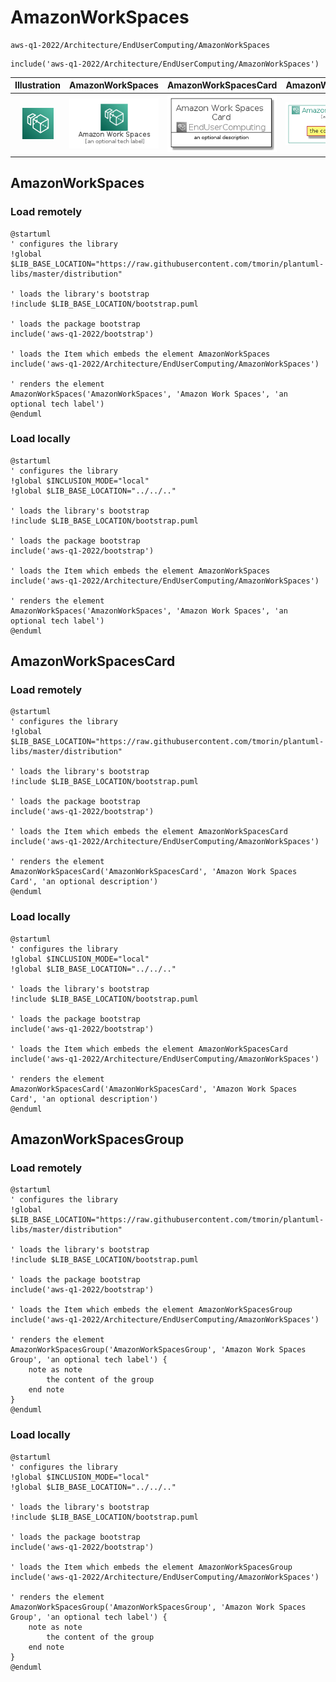 # AmazonWorkSpaces


```text
aws-q1-2022/Architecture/EndUserComputing/AmazonWorkSpaces
```

```text
include('aws-q1-2022/Architecture/EndUserComputing/AmazonWorkSpaces')
```



| Illustration | AmazonWorkSpaces | AmazonWorkSpacesCard | AmazonWorkSpacesGroup |
| :---: | :---: | :---: | :---: |
| ![illustration for Illustration](../../../aws-q1-2022/Architecture/EndUserComputing/AmazonWorkSpaces.png) | ![illustration for AmazonWorkSpaces](../../../aws-q1-2022/Architecture/EndUserComputing/AmazonWorkSpaces.Local.png) | ![illustration for AmazonWorkSpacesCard](../../../aws-q1-2022/Architecture/EndUserComputing/AmazonWorkSpacesCard.Local.png) | ![illustration for AmazonWorkSpacesGroup](../../../aws-q1-2022/Architecture/EndUserComputing/AmazonWorkSpacesGroup.Local.png) |




## AmazonWorkSpaces

### Load remotely
```plantuml
@startuml
' configures the library
!global $LIB_BASE_LOCATION="https://raw.githubusercontent.com/tmorin/plantuml-libs/master/distribution"

' loads the library's bootstrap
!include $LIB_BASE_LOCATION/bootstrap.puml

' loads the package bootstrap
include('aws-q1-2022/bootstrap')

' loads the Item which embeds the element AmazonWorkSpaces
include('aws-q1-2022/Architecture/EndUserComputing/AmazonWorkSpaces')

' renders the element
AmazonWorkSpaces('AmazonWorkSpaces', 'Amazon Work Spaces', 'an optional tech label')
@enduml
```

### Load locally
```plantuml
@startuml
' configures the library
!global $INCLUSION_MODE="local"
!global $LIB_BASE_LOCATION="../../.."

' loads the library's bootstrap
!include $LIB_BASE_LOCATION/bootstrap.puml

' loads the package bootstrap
include('aws-q1-2022/bootstrap')

' loads the Item which embeds the element AmazonWorkSpaces
include('aws-q1-2022/Architecture/EndUserComputing/AmazonWorkSpaces')

' renders the element
AmazonWorkSpaces('AmazonWorkSpaces', 'Amazon Work Spaces', 'an optional tech label')
@enduml
```

## AmazonWorkSpacesCard

### Load remotely
```plantuml
@startuml
' configures the library
!global $LIB_BASE_LOCATION="https://raw.githubusercontent.com/tmorin/plantuml-libs/master/distribution"

' loads the library's bootstrap
!include $LIB_BASE_LOCATION/bootstrap.puml

' loads the package bootstrap
include('aws-q1-2022/bootstrap')

' loads the Item which embeds the element AmazonWorkSpacesCard
include('aws-q1-2022/Architecture/EndUserComputing/AmazonWorkSpaces')

' renders the element
AmazonWorkSpacesCard('AmazonWorkSpacesCard', 'Amazon Work Spaces Card', 'an optional description')
@enduml
```

### Load locally
```plantuml
@startuml
' configures the library
!global $INCLUSION_MODE="local"
!global $LIB_BASE_LOCATION="../../.."

' loads the library's bootstrap
!include $LIB_BASE_LOCATION/bootstrap.puml

' loads the package bootstrap
include('aws-q1-2022/bootstrap')

' loads the Item which embeds the element AmazonWorkSpacesCard
include('aws-q1-2022/Architecture/EndUserComputing/AmazonWorkSpaces')

' renders the element
AmazonWorkSpacesCard('AmazonWorkSpacesCard', 'Amazon Work Spaces Card', 'an optional description')
@enduml
```

## AmazonWorkSpacesGroup

### Load remotely
```plantuml
@startuml
' configures the library
!global $LIB_BASE_LOCATION="https://raw.githubusercontent.com/tmorin/plantuml-libs/master/distribution"

' loads the library's bootstrap
!include $LIB_BASE_LOCATION/bootstrap.puml

' loads the package bootstrap
include('aws-q1-2022/bootstrap')

' loads the Item which embeds the element AmazonWorkSpacesGroup
include('aws-q1-2022/Architecture/EndUserComputing/AmazonWorkSpaces')

' renders the element
AmazonWorkSpacesGroup('AmazonWorkSpacesGroup', 'Amazon Work Spaces Group', 'an optional tech label') {
    note as note
        the content of the group
    end note
}
@enduml
```

### Load locally
```plantuml
@startuml
' configures the library
!global $INCLUSION_MODE="local"
!global $LIB_BASE_LOCATION="../../.."

' loads the library's bootstrap
!include $LIB_BASE_LOCATION/bootstrap.puml

' loads the package bootstrap
include('aws-q1-2022/bootstrap')

' loads the Item which embeds the element AmazonWorkSpacesGroup
include('aws-q1-2022/Architecture/EndUserComputing/AmazonWorkSpaces')

' renders the element
AmazonWorkSpacesGroup('AmazonWorkSpacesGroup', 'Amazon Work Spaces Group', 'an optional tech label') {
    note as note
        the content of the group
    end note
}
@enduml
```

